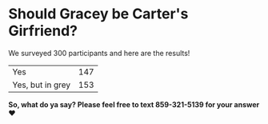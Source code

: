 <html>
  <h1>Should Gracey be Carter's Girfriend?</h1>
  <h>We surveyed 300 participants and here are the results!</h>
  <table>
    <tr>
      <td>Yes</td>
      <td>147</td>
     <tr>
       <td>Yes, but in grey</td>
       <td>153</td> </table>
<b>So, what do ya say? Please feel free to text 859-321-5139 for your answer❤️</b>
